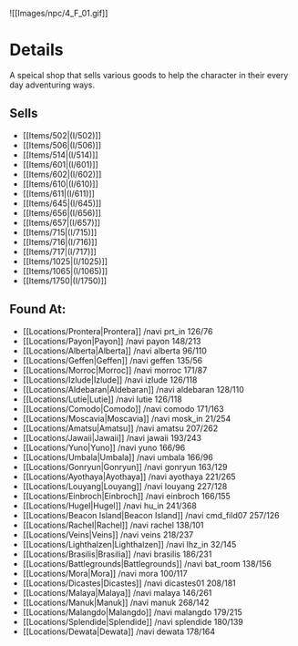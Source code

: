![[Images/npc/4_F_01.gif]]

# Details
A speical shop that sells various goods to help the character in their every day adventuring ways.

## Sells
+ [[Items/502|(I/502)]]
+ [[Items/506|(I/506)]]
+ [[Items/514|(I/514)]]
+ [[Items/601|(I/601)]]
+ [[Items/602|(I/602)]]
+ [[Items/610|(I/610)]]
+ [[Items/611|(I/611)]]
+ [[Items/645|(I/645)]]
+ [[Items/656|(I/656)]]
+ [[Items/657|(I/657)]]
+ [[Items/715|(I/715)]]
+ [[Items/716|(I/716)]]
+ [[Items/717|(I/717)]]
+ [[Items/1025|(I/1025)]]
+ [[Items/1065|(I/1065)]]
+ [[Items/1750|(I/1750)]]

## Found At:
+ [[Locations/Prontera|Prontera]] /navi prt_in 126/76
+ [[Locations/Payon|Payon]] /navi payon 148/213
+ [[Locations/Alberta|Alberta]] /navi alberta 96/110
+ [[Locations/Geffen|Geffen]] /navi geffen 135/56
+ [[Locations/Morroc|Morroc]] /navi morroc 171/87
+ [[Locations/Izlude|Izlude]] /navi izlude 126/118
+ [[Locations/Aldebaran|Aldebaran]] /navi aldebaran 128/110
+ [[Locations/Lutie|Lutie]] /navi lutie 126/118
+ [[Locations/Comodo|Comodo]] /navi comodo 171/163
+ [[Locations/Moscavia|Moscavia]] /navi mosk_in 21/254
+ [[Locations/Amatsu|Amatsu]] /navi amatsu 207/262
+ [[Locations/Jawaii|Jawaii]] /navi jawaii 193/243
+ [[Locations/Yuno|Yuno]] /navi yuno 166/96
+ [[Locations/Umbala|Umbala]] /navi umbala 166/96
+ [[Locations/Gonryun|Gonryun]] /navi gonryun 163/129
+ [[Locations/Ayothaya|Ayothaya]] /navi ayothaya 221/265
+ [[Locations/Louyang|Louyang]] /navi louyang 227/128
+ [[Locations/Einbroch|Einbroch]] /navi einbroch 166/155
+ [[Locations/Hugel|Hugel]] /navi hu_in 241/368
+ [[Locations/Beacon Island|Beacon Island]] /navi cmd_fild07 257/126
+ [[Locations/Rachel|Rachel]] /navi rachel 138/101
+ [[Locations/Veins|Veins]] /navi veins 218/237
+ [[Locations/Lighthalzen|Lighthalzen]] /navi lhz_in 32/145
+ [[Locations/Brasilis|Brasilia]] /navi brasilis 186/231
+ [[Locations/Battlegrounds|Battlegrounds]] /navi bat_room 138/156
+ [[Locations/Mora|Mora]] /navi mora 100/117
+ [[Locations/Dicastes|Dicastes]] /navi dicastes01 208/181
+ [[Locations/Malaya|Malaya]] /navi malaya 146/261
+ [[Locations/Manuk|Manuk]] /navi manuk 268/142
+ [[Locations/Malangdo|Malangdo]] /navi malangdo 179/215
+ [[Locations/Splendide|Splendide]] /navi splendide 180/139
+ [[Locations/Dewata|Dewata]] /navi dewata 178/164



